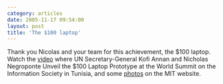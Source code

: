 ```yaml
---
category: articles
date: 2005-11-17 09:54:00
layout: post
title: 'The $100 laptop'
---
```


<p>Thank you Nicolas and your team for this achievement, the $100 laptop. Watch the <a href= "rtsp://196.203.134.60/archives/pc-051116-1900-en.rm?start=00:01:26">video</a> where UN Secretary-General Kofi Annan and Nicholas Negroponte Unveil the $100 Laptop Prototype at the World Summit on the Information Society in Tunisia, and some <a href="http://laptop.media.mit.edu/laptop-images.html">photos</a> on the MIT website.</p>
